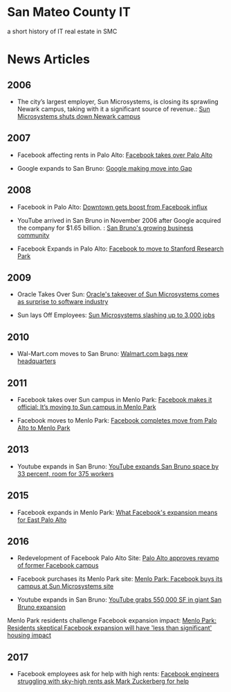 # San Mateo County IT
a short history of IT real estate in SMC





# News Articles
## 2006
* The city’s largest employer, Sun Microsystems, is closing its sprawling Newark campus, taking with it a significant source of revenue.: <a href="http://www.eastbaytimes.com/2006/05/12/sun-microsystems-shuts-down-newark-campus/">Sun Microsystems shuts down Newark campus </a>

## 2007
* Facebook affecting rents in Palo Alto: <a href="http://gawker.com/284714/facebook-takes-over-palo-alto">Facebook takes over Palo Alto</a>

* Google expands to San Bruno: <a href="http://archives.sfexaminer.com/sanfrancisco/google-making-move-into-gap/Content?oid=2148994">Google making move into Gap</a>

## 2008
* Facebook in Palo Alto: <a href="https://www.paloaltoonline.com/print/story/2008/02/27/downtown-gets-boost-from-facebook-influx">Downtown gets boost from Facebook influx</a>

* YouTube arrived in San Bruno in November 2006 after Google acquired the company for $1.65 billion. : <a href="http://www.smdailyjournal.com/articles/lnews/2008-04-28/san-brunos-growing-business-community/90967.html">San Bruno's growing business community</a>

* Facebook Expands in Palo Alto: <a href="https://www.paloaltoonline.com/news/2008/08/18/facebook-to-move-to-stanford-research-park">Facebook to move to Stanford Research Park</a>

## 2009
* Oracle Takes Over Sun: <a href="https://www.theguardian.com/business/2009/apr/20/sun-microsystems-oracle-takeover">Oracle's takeover of Sun Microsystems comes as surprise to software industry</a>

* Sun lays Off Employees: <a href="http://www.mercurynews.com/2009/10/20/sun-microsystems-slashing-up-to-3000-jobs/">Sun Microsystems slashing up to 3,000 jobs</a>

## 2010
* Wal-Mart.com moves to San Bruno: <a href="http://www.bizjournals.com/sanfrancisco/stories/2010/05/03/story1.html">Walmart.com bags new headquarters</a>

## 2011
* Facebook takes over Sun campus in Menlo Park: <a href="http://www.mercurynews.com/2011/02/08/facebook-makes-it-official-its-moving-to-sun-campus-in-menlo-park/">Facebook makes it official: It’s moving to Sun campus in Menlo Park</a>

* Facebook moves to Menlo Park: <a href="http://www.zdnet.com/article/facebook-completes-move-from-palo-alto-to-menlo-park/">Facebook completes move from Palo Alto to Menlo Park</a>

## 2013
* Youtube expands in San Bruno: <a href="http://www.bizjournals.com/sanjose/news/2013/12/13/googles-youtube-grows-33-percent-in.html">YouTube expands San Bruno space by 33 percent, room for 375 workers</a>

## 2015
* Facebook expands in Menlo Park: <a href="http://kalw.org/post/what-facebooks-expansion-means-east-palo-alto">What Facebook's expansion means for East Palo Alto</a>

## 2016
* Redevelopment of Facebook Palo Alto Site: <a href="https://www.paloaltoonline.com/news/2016/01/12/palo-alto-approves-revamp-of-former-facebook-campus">Palo Alto approves revamp of former Facebook campus</a>

* Facebook purchases its Menlo Park site: <a href="http://www.mercurynews.com/2016/01/13/menlo-park-facebook-buys-its-campus-at-sun-microsystems-site/">Menlo Park: Facebook buys its campus at Sun Microsystems site </a>

* Youtube expands in San Bruno: <a href="http://www.bizjournals.com/sanjose/news/2016/01/19/youtube-grabs-550-000-sf-in-giant-san-bruno.html">YouTube grabs 550,000 SF in giant San Bruno expansion</a>

Menlo Park residents challenge Facebook expansion impact: <a href="https://www.almanacnews.com/news/2016/06/22/residents-are-skeptical-facebook-expansion-will-have-less-than-significant-housing-impact">Menlo Park: Residents skeptical Facebook expansion will have 'less than significant' housing impact</a>

## 2017
* Facebook employees ask for help with high rents: <a href="http://www.cnbc.com/2017/03/03/facebook-engineers-struggling-with-rents-ask-mark-zuckerberg-for-help.html?__source=yahoo%7Cfinance%7Cheadline%7Cheadline%7Cstory&par=yahoo&doc=104319084&yptr=yahoo">Facebook engineers struggling with sky-high rents ask Mark Zuckerberg for help</a>
